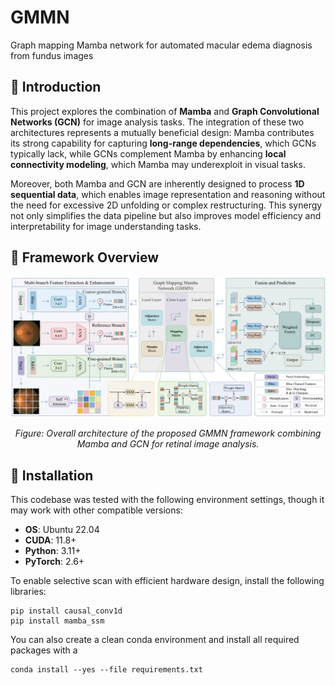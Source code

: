 # GMMN
Graph mapping Mamba network for automated macular edema diagnosis from fundus images

## 🌟 Introduction

This project explores the combination of **Mamba** and **Graph Convolutional Networks (GCN)** for image analysis tasks. The integration of these two architectures represents a mutually beneficial design: Mamba contributes its strong capability for capturing **long-range dependencies**, which GCNs typically lack, while GCNs complement Mamba by enhancing **local connectivity modeling**, which Mamba may underexploit in visual tasks.

Moreover, both Mamba and GCN are inherently designed to process **1D sequential data**, which enables image representation and reasoning without the need for excessive 2D unfolding or complex restructuring. This synergy not only simplifies the data pipeline but also improves model efficiency and interpretability for image understanding tasks.

## 🧠 Framework Overview

<p align="center">
  <img src="assets/framework.png" width="700"/>
</p>

<p align="center">
  <em>Figure: Overall architecture of the proposed GMMN framework combining Mamba and GCN for retinal image analysis.</em>
</p>

## <a name="installation"></a> :wrench: Installation

This codebase was tested with the following environment settings, though it may work with other compatible versions:

- **OS**: Ubuntu 22.04  
- **CUDA**: 11.8+  
- **Python**: 3.11+  
- **PyTorch**: 2.6+

To enable selective scan with efficient hardware design, install the following libraries:

```
pip install causal_conv1d
pip install mamba_ssm
```

You can also create a clean conda environment and install all required packages with a
```
conda install --yes --file requirements.txt
```
